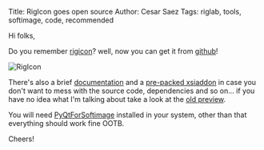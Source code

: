 Title: RigIcon goes open source
Author: Cesar Saez
Tags: riglab, tools, softimage, code, recommended

Hi folks,

Do you remember [rigicon][1]? well, now you can get it from [github][2]!

![RigIcon]({filename}images/rigicon.png "RigIcon")

There's also a brief [documentation][3] and a [pre-packed xsiaddon][4] in
case you don't want to mess with the source code, dependencies and so
on... if you have no idea what I'm talking about take a look at the [old
preview][5].

You will need [PyQtForSoftimage][6] installed in your system, other than
that everything should work fine OOTB.

Cheers!

[1]: http://csaez.blogspot.com/2013/01/wip-csrigicon.html
[2]: https://github.com/csaez/rigicon
[3]: https://github.com/csaez/rigicon/wiki
[4]: http://goo.gl/XRtKA
[5]: https://vimeo.com/56682095
[6]: https://github.com/caron/PyQtForSoftimage
